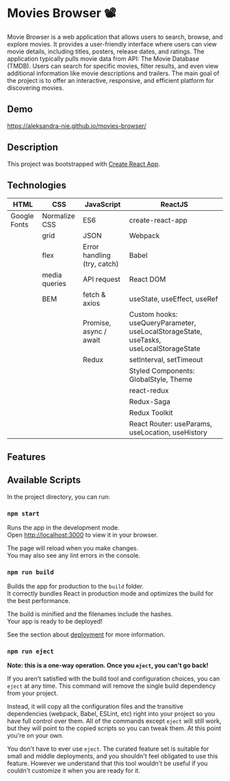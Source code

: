 # Movies Browser 📽

Movie Browser is a web application that allows users to search, browse, and explore movies. It provides a user-friendly interface where users can view movie details, including titles, posters, release dates, and ratings. The application typically pulls movie data from API: The Movie Database (TMDB). Users can search for specific movies, filter results, and even view additional information like movie descriptions and trailers. The main goal of the project is to offer an interactive, responsive, and efficient platform for discovering movies.

## Demo

https://aleksandra-nie.github.io/movies-browser/

## Description

This project was bootstrapped with [Create React App](https://github.com/facebook/create-react-app).

## Technologies

| HTML         | CSS           | JavaScript                  | ReactJS                                                                               |
| ------------ | ------------- | --------------------------- | ------------------------------------------------------------------------------------- |
| Google Fonts | Normalize CSS | ES6                         | create-react-app                                                                      |
|              | grid          | JSON                        | Webpack                                                                               |
|              | flex          | Error handling (try, catch) | Babel                                                                                 |
|              | media queries | API request                 | React DOM                                                                             |
|              | BEM           | fetch & axios               | useState, useEffect, useRef                                                           |
|              |               | Promise, async / await      | Custom hooks: useQueryParameter, useLocalStorageState, useTasks, useLocalStorageState |
|              |               | Redux                       | setInterval, setTimeout                                                               |
|              |               |                             | Styled Components: GlobalStyle, Theme                                                 |
|              |               |                             | react-redux                                                                           |
|              |               |                             | Redux-Saga                                                                            |
|              |               |                             | Redux Toolkit                                                                         |
|              |               |                             | React Router: useParams, useLocation, useHistory                                      |

## Features

## Available Scripts

In the project directory, you can run:

### `npm start`

Runs the app in the development mode.\
Open [http://localhost:3000](http://localhost:3000) to view it in your browser.

The page will reload when you make changes.\
You may also see any lint errors in the console.

### `npm run build`

Builds the app for production to the `build` folder.\
It correctly bundles React in production mode and optimizes the build for the best performance.

The build is minified and the filenames include the hashes.\
Your app is ready to be deployed!

See the section about [deployment](https://facebook.github.io/create-react-app/docs/deployment) for more information.

### `npm run eject`

**Note: this is a one-way operation. Once you `eject`, you can't go back!**

If you aren't satisfied with the build tool and configuration choices, you can `eject` at any time. This command will remove the single build dependency from your project.

Instead, it will copy all the configuration files and the transitive dependencies (webpack, Babel, ESLint, etc) right into your project so you have full control over them. All of the commands except `eject` will still work, but they will point to the copied scripts so you can tweak them. At this point you're on your own.

You don't have to ever use `eject`. The curated feature set is suitable for small and middle deployments, and you shouldn't feel obligated to use this feature. However we understand that this tool wouldn't be useful if you couldn't customize it when you are ready for it.
